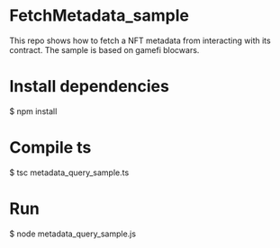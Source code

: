 # FetchMetadata_sample

This repo shows how to fetch a NFT metadata from interacting with its contract. The sample is based on gamefi blocwars. 

# Install dependencies
 $ npm install 

# Compile ts
 $ tsc metadata_query_sample.ts

# Run
 $ node metadata_query_sample.js
